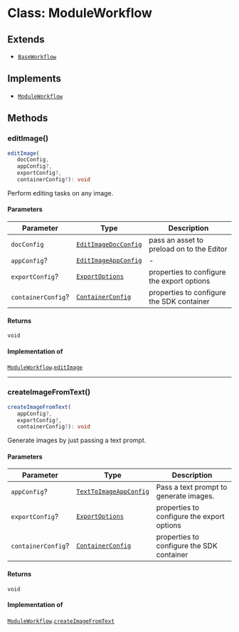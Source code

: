 # Class: ModuleWorkflow

## Extends

- [`BaseWorkflow`](../../../BaseWorkflow/classes/base-workflow.md)

## Implements

- [`ModuleWorkflow`](../../ModuleWorkflow.types/interfaces/module-workflow.md)

## Methods

### editImage()

```ts
editImage(
   docConfig, 
   appConfig?, 
   exportConfig?, 
   containerConfig?): void
```

Perform editing tasks on any image.

#### Parameters

| Parameter | Type | Description |
| ------ | ------ | ------ |
| `docConfig` | [`EditImageDocConfig`](../../../../../../shared/src/types/module/DocConfig.types/interfaces/edit-image-doc-config.md) | pass an asset to preload on to the Editor |
| `appConfig`? | [`EditImageAppConfig`](../../../../../../shared/src/types/module/AppConfig.types/interfaces/EditImageapp-config.md) | - |
| `exportConfig`? | [`ExportOptions`](../../../../../../shared/src/types/ExportConfig.types/type-aliases/export-options.md) | properties to configure the export options |
| `containerConfig`? | [`ContainerConfig`](../../../../../../shared/src/types/ContainerConfig.types/type-aliases/container-config.md) | properties to configure the SDK container |

#### Returns

`void`

#### Implementation of

[`ModuleWorkflow`](../../ModuleWorkflow.types/interfaces/module-workflow.md).[`editImage`](../../ModuleWorkflow.types/interfaces/module-workflow.md#editimage)

<hr />

### createImageFromText()

```ts
createImageFromText(
   appConfig?, 
   exportConfig?, 
   containerConfig?): void
```

Generate images by just passing a text prompt.

#### Parameters

| Parameter | Type | Description |
| ------ | ------ | ------ |
| `appConfig`? | [`TextToImageAppConfig`](../../../../../../shared/src/types/module/AppConfig.types/interfaces/TextToImageapp-config.md) | Pass a text prompt to generate images. |
| `exportConfig`? | [`ExportOptions`](../../../../../../shared/src/types/ExportConfig.types/type-aliases/export-options.md) | properties to configure the export options |
| `containerConfig`? | [`ContainerConfig`](../../../../../../shared/src/types/ContainerConfig.types/type-aliases/container-config.md) | properties to configure the SDK container |

#### Returns

`void`

#### Implementation of

[`ModuleWorkflow`](../../ModuleWorkflow.types/interfaces/module-workflow.md).[`createImageFromText`](../../ModuleWorkflow.types/interfaces/module-workflow.md#createimagefromtext)

